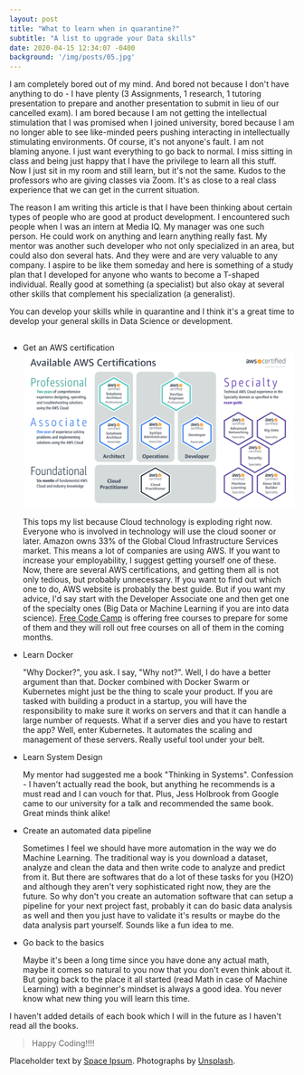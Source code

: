 ```yaml
---
layout: post
title: "What to learn when in quarantine?"
subtitle: "A list to upgrade your Data skills"
date: 2020-04-15 12:34:07 -0400
background: '/img/posts/05.jpg'
---
```


<p>I am completely bored out of my mind. And bored not because I don't have anything to do - I have plenty (3 Assignments, 1 research, 1 tutoring presentation to prepare and another presentation to submit in lieu of our cancelled exam). I am bored because I am not getting the intellectual stimulation that I was promised when I joined university, bored because I am no longer able to see like-minded peers pushing interacting in intellectually stimulating environments. Of course, it's not anyone's fault. I am not blaming anyone. I just want everything to go back to normal. I miss sitting in class and being just happy that I have the privilege to learn all this stuff. Now I just sit in my room and still learn, but it's not the same. Kudos to the professors who are giving classes via Zoom. It's as close to a real class experience that we can get in the current situation.</p>

<p>The reason I am writing this article is that I have been thinking about certain types of people who are good at product development. I encountered such people when I was an intern at Media IQ. My manager was one such person. He could work on anything and learn anything really fast. My mentor was another such developer who not only specialized in an area, but could also don several hats. And they were and are very valuable to any company. I aspire to be like them someday and here is something of a study plan that I developed for anyone who wants to become a T-shaped individual. Really good at something (a specialist) but also okay at several other skills that complement his specialization (a generalist).</p>

<p>You can develop your skills while in quarantine and I think it's a great time to develop your general skills in Data Science or development.</p>





<h2 class="section-heading"></h2>

<ul>
  <li>Get an AWS certification</li>
  <img src="img/AWS.png">
  <p>This tops my list because Cloud technology is exploding right now. Everyone who is involved in technology will use the cloud sooner or later. Amazon owns 33% of the Global Cloud Infrastructure Services market. This means a lot of companies are using AWS. If you want to increase your employability, I suggest getting yourself one of these. Now, there are several AWS certifications, and getting them all is not only tedious, but probably unnecessary. If you want to find out which one to do, AWS website is probably the best guide. But if you want my advice, I'd say start with the Developer Associate one and then get one of the specialty ones (Big Data or Machine Learning if you are into data science). <a href="https://www.freecodecamp.org/news/pass-the-aws-developer-associate-exam-with-this-free-16-hour-course/">Free Code Camp</a> is offering free courses to prepare for some of them and they will roll out free courses on all of them in the coming months.</p>


<li>Learn Docker</li>
<p>"Why Docker?", you ask. I say, "Why not?". Well, I do have a better argument than that. Docker combined with Docker Swarm or Kubernetes might just be the thing to scale your product. If you are tasked with building a product in a startup, you will have the responsibility to make sure it works on servers and that it can handle a large number of requests. What if a server dies and you have to restart the app? Well, enter Kubernetes. It automates the scaling and management of these servers. Really useful tool under your belt.</p>

<li>Learn System Design</li>
<p>My mentor had suggested me a book "Thinking in Systems". Confession - I haven't actually read the book, but anything he recommends is a must read and I can vouch for that. Plus, Jess Holbrook from Google came to our university for a talk and recommended the same book. Great minds think alike!</p>

<li>Create an automated data pipeline</li>
<p>Sometimes I feel we should have more automation in the way we do Machine Learning. The traditional way is you download a dataset, analyze and clean the data and then write code to analyze and predict from it. But there are softwares that do a lot of these tasks for you (H2O) and although they aren't very sophisticated right now, they are the future. So why don't you create an automation software that can setup a pipeline for your next project fast, probably it can do basic data analysis as well and then you just have to validate it's results or maybe do the data analysis part yourself. Sounds like a fun idea to me.</p>

<li>Go back to the basics</li>
<p>Maybe it's been a long time since you have done any actual math, maybe it comes so natural to you now that you don't even think about it. But going back to the place it all started (read Math in case of Machine Learning) with a beginner's mindset is always a good idea. You never know what new thing you will learn this time.</p>

</ul>

<p>I haven't added details of each book which I will in the future as I haven't read all the books. </p>

<blockquote class="blockquote">Happy Coding!!!!</blockquote>



<p>Placeholder text by <a href="http://spaceipsum.com/">Space Ipsum</a>. Photographs by <a href="https://unsplash.com/">Unsplash</a>.</p>
